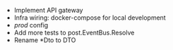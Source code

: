 - Implement API gateway
- Infra wiring: docker-compose for local development
- _prod_ config
- Add more tests to post.EventBus.Resolve
- Rename *Dto to DTO
